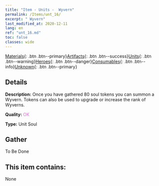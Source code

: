 ```yaml
---
title: "Item - Units -  Wyvern"
permalink: /Items/unt_16/
excerpt: " Wyvern"
last_modified_at: 2020-12-11
lang: en
ref: "unt_16.md"
toc: false
classes: wide
---
```

 [Materials](/Items/){: .btn .btn--primary}[Artifacts](/Items/Artifacts/){: .btn .btn--success}[Units](/Items/Units/){: .btn .btn--warning}[Heroes](/Items/Heroes/){: .btn .btn--danger}[Consumables](/Items/Consumables/){: .btn .btn--info}[Unknown](/Items/Unknown/){: .btn .btn--primary}

## Details
 **Description:** Once you have gathered 80 soul tokens you can summon a Wyvern. Tokens can also be used to upgrade or increase the rank of Wyverns.

 **Quality:** <span style="color: #DA70D6">OK</span>

 **Type:** Unit Soul

## Gather

  To Be Done

## This item contains:

  None

